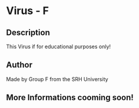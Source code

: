 # Virus - F                                       


## Description
 
 This Virus if for educational purposes only!
 
## Author
 
Made by Group F from the SRH University

## More Informations cooming soon!

